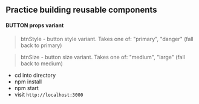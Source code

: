
## Practice building reusable components 

#### BUTTON props variant
>btnStyle - button style variant. Takes one of: "primary", "danger" (fall back to primary)

>btnSize - button size variant. Takes one of: "medium", "large" (fall back to medium)


* cd into directory
* npm install
* npm start
* visit `http://localhost:3000`

